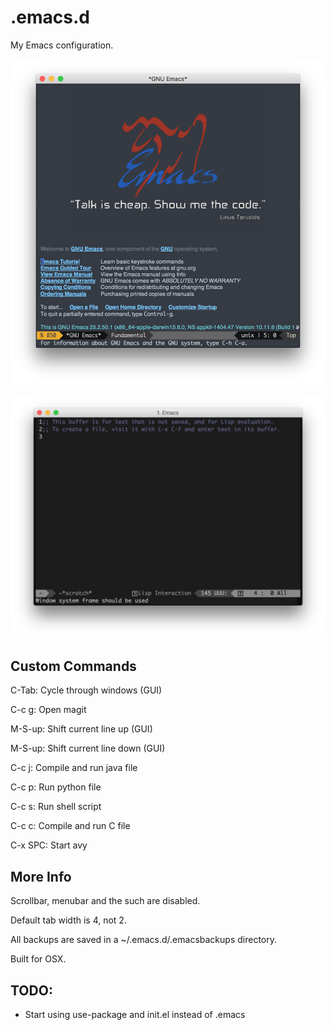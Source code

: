 # .emacs.d
My Emacs configuration.

<img src="https://github.com/eccentricayman/.emacs.d/blob/master/Screenshots/emacs.png"></img>

<img src="https://github.com/eccentricayman/.emacs.d/blob/master/Screenshots/emacs-term.png"></img>

## Custom Commands

C-Tab: Cycle through windows (GUI)

C-c g: Open magit

M-S-up: Shift current line up (GUI)

M-S-up: Shift current line down (GUI)

C-c j: Compile and run java file

C-c p: Run python file

C-c s: Run shell script

C-c c: Compile and run C file

C-x SPC: Start avy

## More Info
Scrollbar, menubar and the such are disabled.

Default tab width is 4, not 2.

All backups are saved in a ~/.emacs.d/.emacsbackups directory.

Built for OSX.

## TODO:
 - Start using use-package and init.el instead of .emacs
